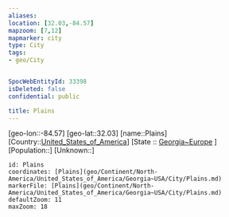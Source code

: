 ```yaml
---
aliases: 
location: [32.03,-84.57]
mapzoom: [7,12] 
mapmarker: city 
type: City
tags:
- geo/City


SpocWebEntityId: 33398
isDeleted: false
confidential: public

title: Plains
---
```

[geo-lon::-84.57]
[geo-lat::32.03]
[name::Plains]
[Country::[United_States_of_America](geo/Continent/North-America/United_States_of_America.md)]
[State :: [Georgia~Europe](geo/Continent/Europe/Georgia~Europe.md) ]
[Population::]
[Unknown::]


```leaflet
id: Plains
coordinates: [Plains](geo/Continent/North-America/United_States_of_America/Georgia~USA/City/Plains.md)
markerFile: [Plains](geo/Continent/North-America/United_States_of_America/Georgia~USA/City/Plains.md)
defaultZoom: 11 
maxZoom: 18
```


